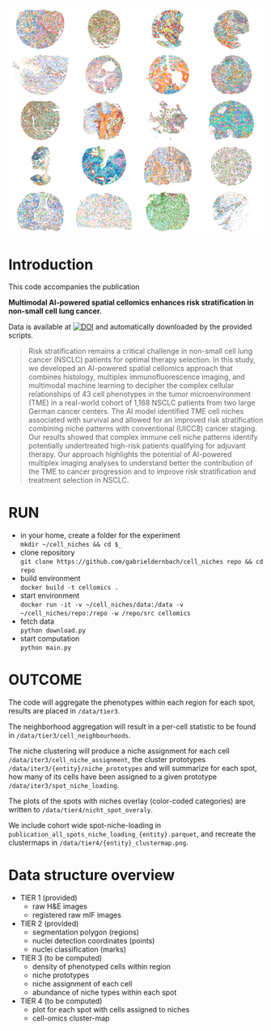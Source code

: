 ![alt text](https://github.com/gabrieldernbach/cell-niches/blob/main/spots.png)

Introduction
============
This code accompanies the publication

**Multimodal AI-powered spatial cellomics enhances risk stratification in non-small cell lung cancer.**

Data is available
at [![DOI](https://zenodo.org/badge/DOI/10.5281/zenodo.11395885.svg)](https://doi.org/10.5281/zenodo.11395885)
and automatically downloaded by the provided scripts.

> Risk stratification remains a critical challenge in non-small cell lung cancer (NSCLC) patients for optimal therapy
> selection. In this study, we developed an AI-powered spatial cellomics approach that combines histology, multiplex
> immunofluorescence imaging, and multimodal machine learning to decipher the complex cellular relationships of 43 cell
> phenotypes in the tumor microenvironment (TME) in a real-world cohort of 1,168 NSCLC patients from two large German
> cancer centers. The AI model identified TME cell niches associated with survival and allowed for an improved risk
> stratification combining niche patterns with conventional (UICC8) cancer staging. Our results showed that complex
> immune
> cell niche patterns identify potentially undertreated high-risk patients qualifying for adjuvant therapy. Our approach
> highlights the potential of AI-powered multiplex imaging analyses to understand better the contribution of the TME to
> cancer progression and to improve risk stratification and treatment selection in NSCLC.



RUN
===

* in your home, create a folder for the experiment <br> `mkdir ~/cell_niches && cd $_`
* clone repository <br> `git clone https://github.com/gabrieldernbach/cell_niches repo && cd repo`
* build environment <br> `docker build -t cellomics . `
* start environment <br> `docker run -it -v ~/cell_niches/data:/data -v ~/cell_niches/repo:/repo -w /repo/src cellomics`
* fetch data <br> `python download.py`
* start computation <br> `python main.py`

OUTCOME
=======
The code will aggregate the phenotypes within each region for each spot, results are placed in `/data/tier3`.

The neighborhood aggregation will result in a per-cell statistic to be found in `/data/tier3/cell_neighbourhoods`.

The niche clustering will produce a niche assignment for each cell `/data/iter3/cell_niche_assignment`,
the cluster prototypes `/data/iter3/{entity}/niche_prototypes` and will summarize for each spot, how many of its cells
have been assigned to a given prototype `/data/iter3/spot_niche_loading`.

The plots of the spots with niches overlay (color-coded categories) are written to `/data/tier4/nicht_spot_overaly`.

We include cohort wide spot-niche-loading in `publication_all_spots_niche_loading_{entity}.parquet`, and recreate
the clustermaps in `/data/tier4/{entity}_clustermap.png`.

Data structure overview
=======================

* TIER 1 (provided)
    * raw H&E images
    * registered raw mIF images
* TIER 2 (provided)
    * segmentation polygon (regions)
    * nuclei detection coordinates (points)
    * nuclei classification (marks)
* TIER 3 (to be computed)
    * density of phenotyped cells within region
    * niche prototypes
    * niche assignment of each cell
    * abundance of niche types within each spot
* TIER 4 (to be computed)
    * plot for each spot with cells assigned to niches
    * cell-omics cluster-map
